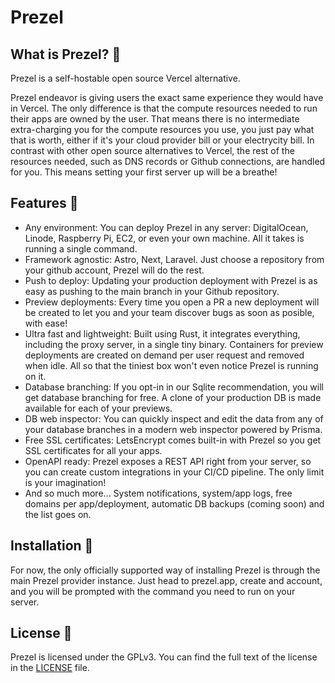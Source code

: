 # Prezel

## What is Prezel? 🎯

Prezel is a self-hostable open source Vercel alternative.

Prezel endeavor is giving users the exact same experience they would have in Vercel.
The only difference is that the compute resources needed to run their apps are owned by the user.
That means there is no intermediate extra-charging you for the compute resources you use, you just pay what that is worth,
either if it's your cloud provider bill or your electrycity bill.
In contrast with other open source alternatives to Vercel, the rest of the resources needed, such as DNS records or Github connections, are handled for you.
This means setting your first server up will be a breathe!


## Features 🌟

- Any environment: You can deploy Prezel in any server: DigitalOcean, Linode, Raspberry Pi, EC2, or even your own machine. All it takes is running a single command.
- Framework agnostic: Astro, Next, Laravel. Just choose a repository from your github account, Prezel will do the rest.
- Push to deploy: Updating your production deployment with Prezel is as easy as pushing to the main branch in your Github repository.
- Preview deployments: Every time you open a PR a new deployment will be created to let you and your team discover bugs as soon as posible, with ease!
- Ultra fast and lightweight: Built using Rust, it integrates everything, including the proxy server, in a single tiny binary. Containers for preview deployments are created on demand per user request and removed when idle. All so that the tiniest box won't even notice Prezel is running on it.
- Database branching: If you opt-in in our Sqlite recommendation, you will get database branching for free. A clone of your production DB is made available for each of your previews.
- DB web inspector: You can quickly inspect and edit the data from any of your database branches in a modern web inspector powered by Prisma.
- Free SSL certificates: LetsEncrypt comes built-in with Prezel so you get SSL certificates for all your apps.
- OpenAPI ready: Prezel exposes a REST API right from your server, so you can create custom integrations in your CI/CD pipeline. The only limit is your imagination!
- And so much more... System notifications, system/app logs, free domains per app/deployment, automatic DB backups (coming soon) and the list goes on.

## Installation 🚀

For now, the only officially supported way of installing Prezel is through the main Prezel provider instance.
Just head to prezel.app, create and account, and you will be prompted with the command you need to run on your server.

## License 📜

Prezel is licensed under the GPLv3. You can find the full text of the license in the [LICENSE](./LICENSE) file.
